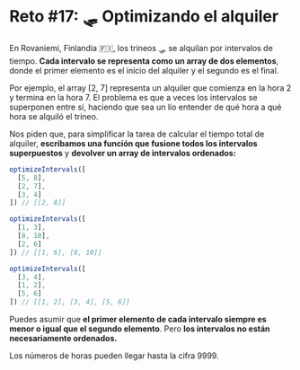 # Reto #17: 🛷 Optimizando el alquiler

En Rovaniemi, Finlandia 🇫🇮, los trineos 🛷 se alquilan por intervalos de tiempo. **Cada intervalo se representa como un array de dos elementos**, donde el primer elemento es el inicio del alquiler y el segundo es el final.

Por ejemplo, el array [2, 7] representa un alquiler que comienza en la hora 2 y termina en la hora 7. El problema es que a veces los intervalos se superponen entre sí, haciendo que sea un lío entender de qué hora a qué hora se alquiló el trineo.

Nos piden que, para simplificar la tarea de calcular el tiempo total de alquiler, **escribamos una función que fusione todos los intervalos superpuestos** y **devolver un array de intervalos ordenados:**

```javascript
optimizeIntervals([
  [5, 8],
  [2, 7],
  [3, 4]
]) // [[2, 8]]

optimizeIntervals([
  [1, 3],
  [8, 10],
  [2, 6]
]) // [[1, 6], [8, 10]]

optimizeIntervals([
  [3, 4],
  [1, 2],
  [5, 6]
]) // [[1, 2], [3, 4], [5, 6]]
```

Puedes asumir que **el primer elemento de cada intervalo siempre es menor o igual que el segundo elemento**. Pero **los intervalos no están necesariamente ordenados.**

Los números de horas pueden llegar hasta la cifra 9999.
